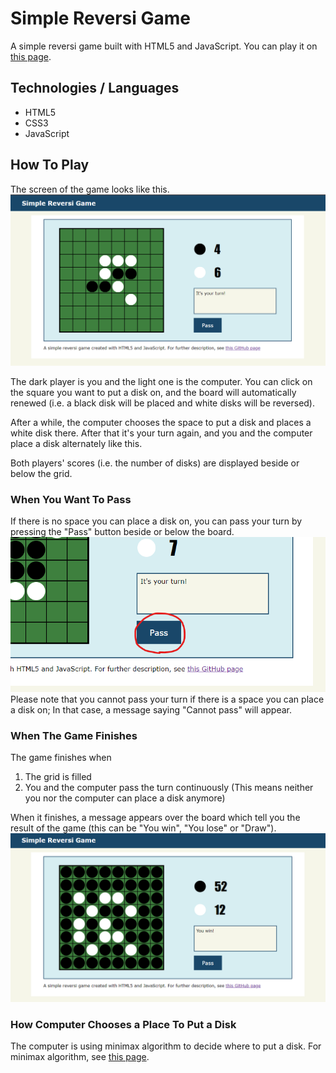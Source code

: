 # Simple Reversi Game
A simple reversi game built with HTML5 and JavaScript.
You can play it on [this page](https://danook.github.io/simple_reversi/).

## Technologies / Languages
* HTML5
* CSS3
* JavaScript

## How To Play
The screen of the game looks like this.
![playing screen](images/image01.png)

The dark player is you and the light one is the computer. You can click on the square you want to put a disk on, and the board will automatically renewed (i.e. a black disk will be placed and white disks will be reversed). 

After a while, the computer chooses the space to put a disk and places a white disk there. After that it's your turn again, and you and the computer place a disk alternately like this.

Both players' scores (i.e. the number of disks) are displayed beside or below the grid.

### When You Want To Pass
If there is no space you can place a disk on, you can pass your turn by pressing the "Pass" button beside or below the board.
![pass button](images/image02.png)
Please note that you cannot pass your turn if there is a space you can place a disk on; In that case, a message saying "Cannot pass" will appear.

### When The Game Finishes
The game finishes when
1. The grid is filled
2. You and the computer pass the turn continuously (This means neither you nor the computer can place a disk anymore)

When it finishes, a message appears over the board which tell you the result of the game (this can be "You win", "You lose" or "Draw").
![when the game is finished](images/image03.png)

### How Computer Chooses a Place To Put a Disk
The computer is using minimax algorithm to decide where to put a disk.
For minimax algorithm, see [this page](https://en.wikipedia.org/wiki/Minimax).